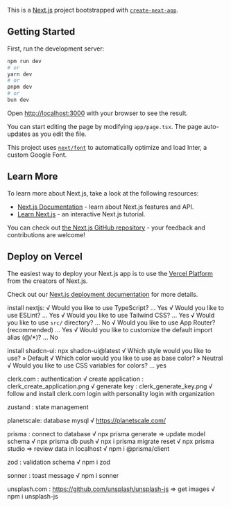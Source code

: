 This is a [Next.js](https://nextjs.org/) project bootstrapped with [`create-next-app`](https://github.com/vercel/next.js/tree/canary/packages/create-next-app).

## Getting Started

First, run the development server:

```bash
npm run dev
# or
yarn dev
# or
pnpm dev
# or
bun dev
```

Open [http://localhost:3000](http://localhost:3000) with your browser to see the result.

You can start editing the page by modifying `app/page.tsx`. The page auto-updates as you edit the file.

This project uses [`next/font`](https://nextjs.org/docs/basic-features/font-optimization) to automatically optimize and load Inter, a custom Google Font.

## Learn More

To learn more about Next.js, take a look at the following resources:

- [Next.js Documentation](https://nextjs.org/docs) - learn about Next.js features and API.
- [Learn Next.js](https://nextjs.org/learn) - an interactive Next.js tutorial.

You can check out [the Next.js GitHub repository](https://github.com/vercel/next.js/) - your feedback and contributions are welcome!

## Deploy on Vercel

The easiest way to deploy your Next.js app is to use the [Vercel Platform](https://vercel.com/new?utm_medium=default-template&filter=next.js&utm_source=create-next-app&utm_campaign=create-next-app-readme) from the creators of Next.js.

Check out our [Next.js deployment documentation](https://nextjs.org/docs/deployment) for more details.

install nextjs: 
  √ Would you like to use TypeScript? ... Yes
  √ Would you like to use ESLint? ... Yes
  √ Would you like to use Tailwind CSS? ... Yes
  √ Would you like to use `src/` directory? ... No
  √ Would you like to use App Router? (recommended) ... Yes
  √ Would you like to customize the default import alias (@/*)? ... No

install shadcn-ui: 
npx shadcn-ui@latest
  √ Which style would you like to use? » Default
  √ Which color would you like to use as base color? » Neutral
  √ Would you like to use CSS variables for colors? ... yes

clerk.com : authentication
  √ create application : clerk_create_application.png
  √ generate key : clerk_generate_key.png
  √ follow and install clerk.com
    login with personality
    login with organization

zustand : state management

planetscale: database mysql
  √ https://planetscale.com/

prisma : connect to database
  √ npx prisma generate => update model  schema
  √ npx prisma db push
  √ npx i prisma migrate reset
  √ npx prisma studio => review data in localhost
  √ npm i @prisma/client

zod : validation schema
  √ npm i zod

sonner : toast message
  √ npm i sonner

unsplash.com : https://github.com/unsplash/unsplash-js => get images
  √ npm i unsplash-js